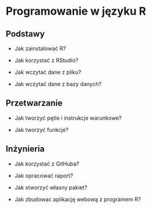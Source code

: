# Programowanie w języku R

## Podstawy

* Jak zainstalować R?

* Jak korzystać z RStudio?

* Jak wczytać dane z pliku?

* Jak wczytać dane z bazy danych?

## Przetwarzanie

* Jak tworzyć pętle i instrukcje warunkowe?

* Jak tworzyć funkcje?

## Inżynieria

* Jak korzystać z GitHuba?

* Jak opracować raport?

* Jak stworzyć własny pakiet?

* Jak zbudowac aplikację webową z programem R?

